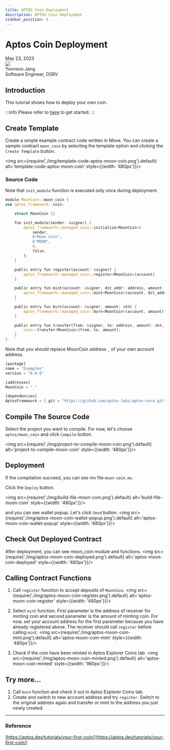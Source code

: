 ```yaml
---
title: APTOS Coin Deployment
description: APTOS Coin Deployment
sidebar_position: 6
---
```


# Aptos Coin Deployment 

<div>
  <span className='author-sm'>May 23, 2023</span>
  <div className='author-div'>
    <div className='author-avatars'>
      <a href='https://github.com/kairoski03' target='_blank'><img src='https://avatars.githubusercontent.com/u/110001241?v=4' /></a>
    </div>
    <div>
      <span className='author-name'>Yoonsoo Jang</span><br/>
      <span className='author-sm'>Software Engineer, DSRV </span>
    </div>
  </div>
</div>

## Introduction
This tutorial shows how to deploy your own coin.

:::info
Please refer to [here](https://docs.welldonestudio.io/code/getting-started) to get started.
:::

## Create Template
Create a simple example contract code written in Move.
You can create a sample contract `moon_coin` by selecting the template option
and clicking the `Create Template` button.

<img src={require('./img/template-code-aptos-moon-coin.png').default} alt='template-code-aptos-moon-coin' style={{width: '480px'}}/>

### Source Code

Note that `init_module` function is executed only once during deployment.

```rust title="moon_coin.move"
module MoonCoin::moon_coin {
use aptos_framework::coin;

    struct MoonCoin {}

    fun init_module(sender: &signer) {
        aptos_framework::managed_coin::initialize<MoonCoin>(
            sender,
            b"Moon Coin",
            b"MOON",
            6,
            false,
        );
    }

    public entry fun register(account: &signer) {
        aptos_framework::managed_coin::register<MoonCoin>(account)
    }

    public entry fun mint(account: &signer, dst_addr: address, amount: u64) {
        aptos_framework::managed_coin::mint<MoonCoin>(account, dst_addr, amount);
    }

    public entry fun burn(account: &signer, amount: u64) {
        aptos_framework::managed_coin::burn<MoonCoin>(account, amount);
    }

    public entry fun transfer(from: &signer, to: address, amount: u64,) {
        coin::transfer<MoonCoin>(from, to, amount);
    }
}
```

Note that you should replace MoonCoin address `_` of your own account address.

```rust title="Move.toml"
[package]
name = "Examples"
version = "0.0.0"

[addresses]
MoonCoin = "_" 

[dependencies]
AptosFramework = { git = "https://github.com/aptos-labs/aptos-core.git", subdir = "aptos-move/framework/aptos-framework/", rev = "main" }

```

## Compile The Source Code

Select the project you want to compile. For now, let's choose `aptos/moon_coin` and click `Compile` button.

<img src={require('./img/project-to-compile-moon-coin.png').default} alt='project-to-compile-moon-coin' style={{width: '480px'}}/>

## Deployment 
If the compilation succeed, you can see mv file `moon-coin.mv`.

Click the `Deploy` button.

<img src={require('./img/build-file-moon-coin.png').default} alt='build-file-moon-coin' style={{width: '480px'}}/>

and you can see wallet popup. Let's click `Send` button.
<img src={require('./img/aptos-moon-coin-wallet-popup.png').default} alt='aptos-moon-coin-wallet-popup' style={{width: '480px'}}/>

## Check Out Deployed Contract
After deployment, you can see moon_coin module and functions.
<img src={require('./img/aptos-moon-coin-deployed.png').default} alt='aptos-moon-coin-deployed' style={{width: '480px'}}/>

## Calling Contract Functions
1. Call `register` function to accept deposits of `MoonCoin`.
<img src={require('./img/aptos-moon-coin-register.png').default} alt='aptos-moon-coin-register' style={{width: '480px'}}/>

2. Select `mint` function. First parameter is the address of receiver for minting coin 
and second parameter is the amount of minting coin. For now, set your account address for the first parameter
because you have already registered above. 
The receiver should call `register` before calling `mint`.
<img src={require('./img/aptos-moon-coin-mint.png').default} alt='aptos-moon-coin-mint' style={{width: '480px'}}/>

3. Check if the coin have been minted in Aptos Explorer Coins tab.
<img src={require('./img/aptos-moon-coin-minted.png').default} alt='aptos-moon-coin-minted' style={{width: '960px'}}/>

## Try more...
1. Call `burn` function and check it out in Aptos Explorer Coins tab.
2. Create and switch to new account address and try `register`.
Switch to the original address again and transfer or mint to the address you just newly created.
---

### Reference

[https://aptos.dev/tutorials/your-first-coin/](https://aptos.dev/tutorials/your-first-coin/)